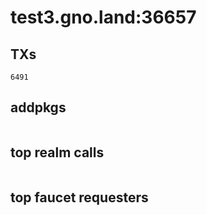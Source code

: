 # test3.gno.land:36657

## TXs
```
6491
```

## addpkgs
```
```

## top realm calls
```
```

## top faucet requesters
```
```

